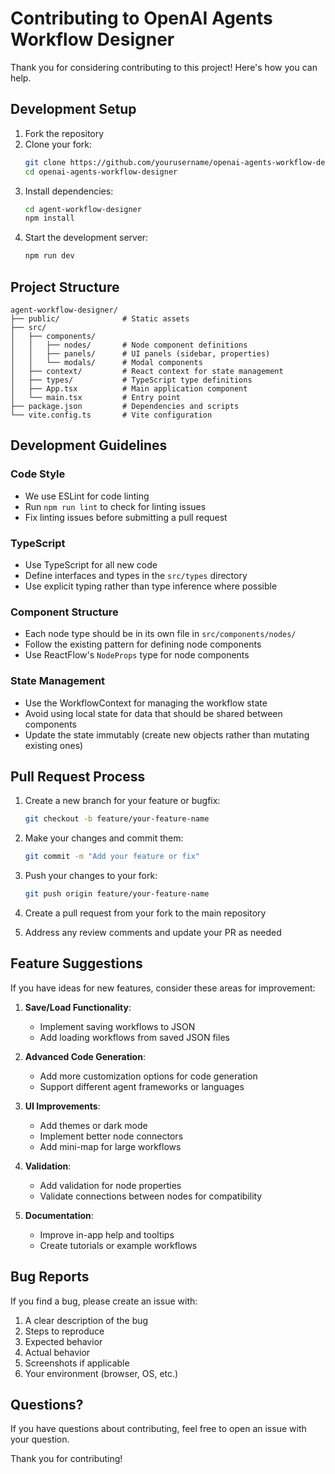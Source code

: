 # Contributing to OpenAI Agents Workflow Designer

Thank you for considering contributing to this project! Here's how you can help.

## Development Setup

1. Fork the repository
2. Clone your fork:
   ```bash
   git clone https://github.com/yourusername/openai-agents-workflow-designer.git
   cd openai-agents-workflow-designer
   ```
3. Install dependencies:
   ```bash
   cd agent-workflow-designer
   npm install
   ```
4. Start the development server:
   ```bash
   npm run dev
   ```

## Project Structure

```
agent-workflow-designer/
├── public/              # Static assets
├── src/
│   ├── components/
│   │   ├── nodes/       # Node component definitions
│   │   ├── panels/      # UI panels (sidebar, properties)
│   │   └── modals/      # Modal components
│   ├── context/         # React context for state management
│   ├── types/           # TypeScript type definitions
│   ├── App.tsx          # Main application component
│   └── main.tsx         # Entry point
├── package.json         # Dependencies and scripts
└── vite.config.ts       # Vite configuration
```

## Development Guidelines

### Code Style

- We use ESLint for code linting
- Run `npm run lint` to check for linting issues
- Fix linting issues before submitting a pull request

### TypeScript

- Use TypeScript for all new code
- Define interfaces and types in the `src/types` directory
- Use explicit typing rather than type inference where possible

### Component Structure

- Each node type should be in its own file in `src/components/nodes/`
- Follow the existing pattern for defining node components
- Use ReactFlow's `NodeProps` type for node components

### State Management

- Use the WorkflowContext for managing the workflow state
- Avoid using local state for data that should be shared between components
- Update the state immutably (create new objects rather than mutating existing ones)

## Pull Request Process

1. Create a new branch for your feature or bugfix:
   ```bash
   git checkout -b feature/your-feature-name
   ```

2. Make your changes and commit them:
   ```bash
   git commit -m "Add your feature or fix"
   ```

3. Push your changes to your fork:
   ```bash
   git push origin feature/your-feature-name
   ```

4. Create a pull request from your fork to the main repository

5. Address any review comments and update your PR as needed

## Feature Suggestions

If you have ideas for new features, consider these areas for improvement:

1. **Save/Load Functionality**:
   - Implement saving workflows to JSON
   - Add loading workflows from saved JSON files

2. **Advanced Code Generation**:
   - Add more customization options for code generation
   - Support different agent frameworks or languages

3. **UI Improvements**:
   - Add themes or dark mode
   - Implement better node connectors
   - Add mini-map for large workflows

4. **Validation**:
   - Add validation for node properties
   - Validate connections between nodes for compatibility

5. **Documentation**:
   - Improve in-app help and tooltips
   - Create tutorials or example workflows

## Bug Reports

If you find a bug, please create an issue with:

1. A clear description of the bug
2. Steps to reproduce
3. Expected behavior
4. Actual behavior
5. Screenshots if applicable
6. Your environment (browser, OS, etc.)

## Questions?

If you have questions about contributing, feel free to open an issue with your question.

Thank you for contributing!
